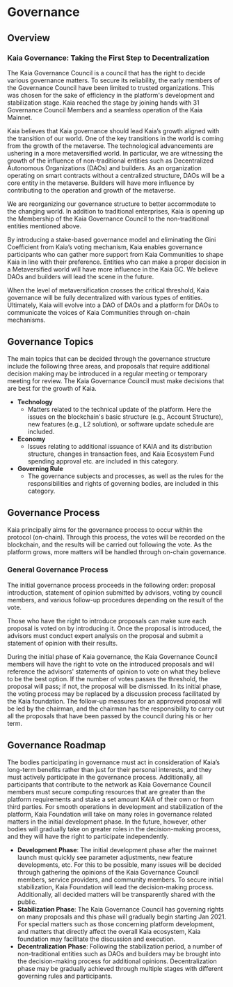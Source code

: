# Governance

## Overview <a id="overview"></a>

### Kaia Governance: Taking the First Step to Decentralization <a id="kaia-governance-taking-the-first-step-to-decentralization"></a>

The Kaia Governance Council is a council that has the right to decide various governance matters. To secure its reliability, the early members of the Governance Council have been limited to trusted organizations. This was chosen for the sake of efficiency in the platform's development and stabilization stage. Kaia reached the stage by joining hands with 31 Governance Council Members and a seamless operation of the Kaia Mainnet. 

Kaia believes that Kaia governance should lead Kaia’s growth aligned with the transition of our world. One of the key transitions in the world is coming from the growth of the metaverse. The technological advancements are ushering in a more metaversified world. In particular, we are witnessing the growth of the influence of non-traditional entities such as Decentralized Autonomous Organizations (DAOs) and builders. As an organization operating on smart contracts without a centralized structure, DAOs will be a core entity in the metaverse. Builders will have more influence by contributing to the operation and growth of the metaverse. 

We are reorganizing our governance structure to better accommodate to the changing world. In addition to traditional enterprises, Kaia is opening up the Membership of the Kaia Governance Council to the non-traditional entities mentioned above. 

By introducing a stake-based governance model and eliminating the Gini Coefficient from Kaia’s voting mechanism, Kaia enables governance participants who can gather more support from Kaia Communities to shape Kaia in line with their preference. Entities who can make a proper decision in a Metaversified world will have more influence in the Kaia GC. We believe DAOs and builders will lead the scene in the future.

When the level of metaversification crosses the critical threshold, Kaia governance will be fully decentralized with various types of entities. Ultimately, Kaia will evolve into a DAO of DAOs and a platform for DAOs to communicate the voices of Kaia Communities through on-chain mechanisms.

## Governance Topics <a id="governance-topics"></a>

The main topics that can be decided through the governance structure include the following three areas, and proposals that require additional decision making may be introduced in a regular meeting or temporary meeting for review. The Kaia Governance Council must make decisions that are best for the growth of Kaia.

- **Technology**
  - Matters related to the technical update of the platform. Here the issues on the blockchain's basic structure (e.g., Account Structure), new features (e.g., L2 solution), or software update schedule are included.
- **Economy**
  - Issues relating to additional issuance of KAIA and its distribution structure, changes in transaction fees, and Kaia Ecosystem Fund spending approval etc. are included in this category.
- **Governing Rule**
  - The governance subjects and processes, as well as the rules for the responsibilities and rights of governing bodies, are included in this category.

## Governance Process <a id="governance-process"></a>

Kaia principally aims for the governance process to occur within the protocol (on-chain). Through this process, the votes will be recorded on the blockchain, and the results will be carried out following the vote. As the platform grows, more matters will be handled through on-chain governance.

### General Governance Process <a id="general-governance-process"></a>

The initial governance process proceeds in the following order: proposal introduction, statement of opinion submitted by advisors, voting by council members, and various follow-up procedures depending on the result of the vote.

Those who have the right to introduce proposals can make sure each proposal is voted on by introducing it. Once the proposal is introduced, the advisors must conduct expert analysis on the proposal and submit a statement of opinion with their results.

During the initial phase of Kaia governance, the Kaia Governance Council members will have the right to vote on the introduced proposals and will reference the advisors' statements of opinion to vote on what they believe to be the best option. If the number of votes passes the threshold, the proposal will pass; if not, the proposal will be dismissed. In its initial phase, the voting process may be replaced by a discussion process facilitated by the Kaia foundation. The follow-up measures for an approved proposal will be led by the chairman, and the chairman has the responsibility to carry out all the proposals that have been passed by the council during his or her term. 

## Governance Roadmap <a id="governance-roadmap"></a>

The bodies participating in governance must act in consideration of Kaia’s long-term benefits rather than just for their personal interests, and they must actively participate in the governance process. Additionally, all participants that contribute to the network as Kaia Governance Council members must secure computing resources that are greater than the platform requirements and stake a set amount KAIA of their own or from third parties. For smooth operations in development and stabilization of the platform, Kaia Foundation will take on many roles in governance related matters in the initial development phase. In the future, however, other bodies will gradually take on greater roles in the decision-making process, and they will have the right to participate independently.

* **Development Phase**: The initial development phase after the mainnet launch must quickly see parameter adjustments, new feature developments, etc. For this to be possible, many issues will be decided through gathering the opinions of the Kaia Governance Council members, service providers, and community members. To secure initial stabilization, Kaia Foundation will lead the decision-making process. Additionally, all decided matters will be transparently shared with the public.
* **Stabilization Phase**: The Kaia Governance Council has governing rights on many proposals and this phase will gradually begin starting Jan 2021. For special matters such as those concerning platform development, and matters that directly affect the overall Kaia ecosystem, Kaia foundation may facilitate the discussion and execution. 
* **Decentralization Phase**: Following the stabilization period, a number of non-traditional entities such as DAOs and builders may be brought into the decision-making process for additional opinions. Decentralization phase may be gradually achieved through multiple stages with different governing rules and participants.
